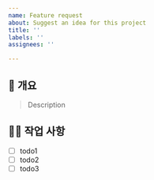 ```yaml
---
name: Feature request
about: Suggest an idea for this project
title: ''
labels: ''
assignees: ''

---
```


## 📌 개요

>Description

## 👨‍💻 작업 사항 

- [ ] todo1
- [ ] todo2
- [ ] todo3
